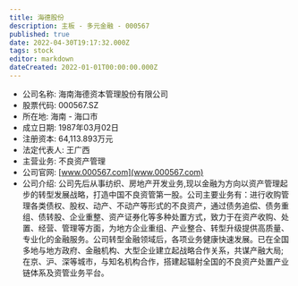 ```yaml
---
title: 海德股份
description: 主板 - 多元金融 - 000567
published: true
date: 2022-04-30T19:17:32.000Z
tags: stock
editor: markdown
dateCreated: 2022-01-01T00:00:00.000Z
---
```


- 公司名称: 海南海德资本管理股份有限公司
- 股票代码: 000567.SZ
- 所在地: 海南 - 海口市
- 成立日期: 1987年03月02日
- 注册资本: 64,113.893万元
- 法定代表人: 王广西
- 主营业务: 不良资产管理
- 公司官网: [www.000567.com](www.000567.com)
- 公司介绍: 公司先后从事纺织、房地产开发业务,现以金融为方向以资产管理起步的转型发展战略，打造中国不良资管第一股。公司主要业务有：进行收购管理各类债权、股权、动产、不动产等形式的不良资产，通过债务追偿、债务重组、债转股、企业重整、资产证券化等多种处置方式，致力于在资产收购、处置、经营、管理等方面，为地方企业重组、产业整合、转型升级提供高质量、专业化的金融服务。公司转型金融领域后，各项业务健康快速发展。已在全国多地与地方政府、金融机构、大型企业建立起战略合作关系，共谋产融大局;在京、沪、深等城市，与知名机构合作，搭建起辐射全国的不良资产处置产业链体系及资管业务平台。


